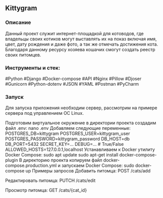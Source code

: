 ## Kittygram
### Описание
Данный проект служит интернет-площадкой для котоводов, где владельцы своих котиков могут выставлять их на показ включая имя, цвет, дату рождения и даже фото, а так же отмечать достижения кота. Благодаря данному ресурсу хозяева кошачих смогут создать реестр своих питомцев.

### Инструменты и стек: 
#Python #Django #Docker-compose #API #Nginx #Pillow #Djoser #Gunicorn #Python-dotenv #JSON #YAML #Postman #PyCharm

### Запуск
Для запуска приложения необходим сервер, рассмотрим на примере сервера под управлением ОС Linux.

Подготовим виртуальное окружение в директории проекта создадим файл .env:
nano .env
Добавляем следующие переменные:
POSTGRES_DB=kittygram
POSTGRES_USER=kittygram_user
POSTGRES_PASSWORD=kittygram_password
DB_HOST=db
DB_PORT=5432
SECRET_KEY=...
DEBUG=... # True/False
ALLOWED_HOSTS=127.0.0.1,localhost
Устанавливаем к Docker утилиту Docker Compose:
sudo apt update
sudo apt-get install docker-compose-plugin 
В директорию проекта копируем файл docker-compose.production.yml и запускаем Docker Compose:
sudo docker-compose up
Примеры запросов
Добавить питомца: POST /cats/add

Редактировать питомца: PUTCH /cats/edit

Просмотр питомца: GET /cats/{cat_id}
